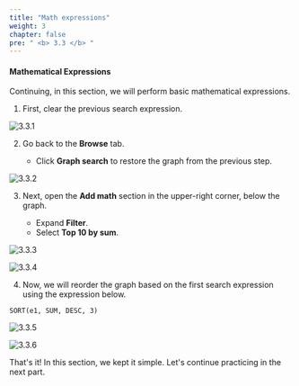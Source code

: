 ```yaml
---
title: "Math expressions"
weight: 3
chapter: false
pre: " <b> 3.3 </b> "
---
```


#### Mathematical Expressions

Continuing, in this section, we will perform basic mathematical expressions.

1. First, clear the previous search expression.

![3.3.1](/images/3-cloud-watch-metric/3.3-math-expression/3.3.1.png)

2. Go back to the **Browse** tab.

   - Click **Graph search** to restore the graph from the previous step.

![3.3.2](/images/3-cloud-watch-metric/3.3-math-expression/3.3.2.png)

3. Next, open the **Add math** section in the upper-right corner, below the graph.

   - Expand **Filter**.
   - Select **Top 10 by sum**.

![3.3.3](/images/3-cloud-watch-metric/3.3-math-expression/3.3.3.png)

![3.3.4](/images/3-cloud-watch-metric/3.3-math-expression/3.3.4.png)

4. Now, we will reorder the graph based on the first search expression using the expression below.

```
SORT(e1, SUM, DESC, 3)
```

![3.3.5](/images/3-cloud-watch-metric/3.3-math-expression/3.3.5.png)

![3.3.6](/images/3-cloud-watch-metric/3.3-math-expression/3.3.6.png)

That's it! In this section, we kept it simple. Let's continue practicing in the next part.
